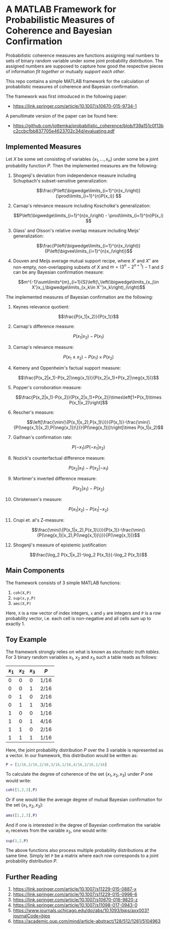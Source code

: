 # A MATLAB Framework for Probabilistic Measures of Coherence and Bayesian Confirmation

Probabilistic coherence measures are functions assigning real numbers to sets of binary random variable under some joint probability distribution. The assigned numbers are supposed to capture how good the respective pieces of information *fit together* or mutually *support each other*.

This repo contains a simple MATLAB framework for the calculation of probabilistic measures of coherence and Bayesian confirmation. 

The framework was first introduced in the following paper:

- https://link.springer.com/article/10.1007/s10670-015-9734-1

A penultimate version of the paper can be found here:

- https://github.com/jottemka/probabilistic_coherence/blob/f39a151c0f13bc2ccbcfbb837705e4623702c34d/evaluating.pdf

## Implemented Measures

Let $X$ be some set consisting of variables $\{x_1, \ldots, x_n\}$ under some be a joint probability function $P$. Then the implemented measures are the following:

1. Shogenji's deviation from independence measure including Schupbach's subset-sensitive generalization:

    $$\frac{P\left(\bigwedge\limits_{i=1}^{n}x_i\right)}{\prod\limits_{i=1}^{n}P(x_i)} $$

1. Carnap's relevance measure including Koscholke's generalization:

    $$P\left(\bigwedge\limits_{i=1}^{n}x_i\right) - \prod\limits_{i=1}^{n}P(x_i) $$

1. Glass' and Olsson's relative overlap measure including Meijs' generalization:

    $$\frac{P\left(\bigwedge\limits_{i=1}^{n}x_i\right)}{P\left(\bigvee\limits_{i=1}^{n}x_i\right)}$$

1. Douven and Meijs average mutual support recipe, where $X'$ and $X''$ are non-empty, non-overlapping subsets of $X$ and $m=(3^{n}-2^{n+1})-1$ and $S$ can be any Bayesian confirmation measure:

    $$m^{-1}\sum\limits^{m}_{i=1}{S}\left(\,\left(\bigwedge\limits_{x_j\in X'}x_j,\bigwedge\limits_{x_k\in X''}x_k\right)_i\right)$$

The implemented measures of Bayesian confirmation are the following:

1. Keynes relevance quotient: 

    $$\frac{P(x_1|x_2)}{P(x_1)}$$

1. Carnap's difference measure: 

    $$P(x_1|x_2)-P(x_1)$$

1. Carnap's relevance measure: 

    $$P(x_1\land x_2)-P(x_1)\times P(x_2)$$

1. Kemeny and Oppenheim's factual support measure: 

    $$\frac{P(x_2|x_1)-P(x_2|\neg{x_1})}{P(x_2|x_1)+P(x_2|\neg{x_1})}$$

1. Popper's corroboration measure: 

    $$\frac{P(x_2|x_1)-P(x_2)}{P(x_2|x_1)+P(x_2)}\times\left[1+P(x_1)\times P(x_1|x_2)\right]$$

1. Rescher's measure: 

   $$\left[\frac{\min{\{P(x_1|x_2),P(x_1)\}}}{P(x_1)}-\frac{\min{\{P(\neg{x_1}|x_2),P(\neg{x_1})\}}}{P(\neg{x_1})}\right]\times P(x_1|x_2)$$

1. Gaifman's confirmation rate: 

    $$P(\neg{x_1})/P(\neg{x_1}|x_2)$$

1. Nozick's counterfactual difference measure: 

    $$P(x_2|x_1)-P(x_2|\neg{x_1})$$
 
1. Mortimer's inverted difference measure: 

    $$P(x_2|x_1)-P(x_2)$$

1. Christensen's measure: 

    $$P(x_1|x_2)-P(x_1|\neg{x_2})$$

1. Crupi et. al's Z-measure:

    $$\frac{\min{\{P(x_1|x_2),P(x_1)\}}}{P(x_1)}-\frac{\min{\{P(\neg{x_1}|x_2),P(\neg{x_1})\}}}{P(\neg{x_1})}$$

1. Shogenji's measure of epistemic justification:

    $$\frac{\log_2 P(x_1|x_2)-\log_2 P(x_1)}{-\log_2 P(x_1)}$$

## Main Components

The framework consists of 3 simple MATLAB functions:

1. `coh(X,P)`
2. `sup(x,y,P)`
3. `ams(X,P)`

Here, `X` is a row vector of index integers, `x` and `y` are integers and `P` is a row probability vector, i.e. each cell is non-negative and all cells sum up to exactly 1.

## Toy Example

The framework strongly relies on what is known as *stochastic truth tables*. For 3 binary random variables $x_1$, $x_2$ and $x_3$ such a table reads as follows:

<center>

| $x_1$    | $x_2$ | $x_3$    | $P$          |
|----------|-------|----------|--------------|
| 0        | 0     | 0        | $1/16$        |
| 0        | 0     | 1        | $2/16$        |
| 0        | 1     | 0        | $2/16$        |
| 0        | 1     | 1        | $3/16$        |
| 1        | 0     | 0        | $1/16$        |
| 1        | 0     | 1        | $4/16$        |
| 1        | 1     | 0        | $2/16$        |
| 1        | 1     | 1        | $1/16$        |

</center>

Here, the joint probability distribution $P$ over the 3 variable is represented as a vector. In our framework, this distribution would be written as:

```MATLAB
P = [1/16,2/16,2/16,3/16,1/16,4/16,2/16,1/16]
```

To calculate the degree of coherence of the set $\{x_1,x_2,x_3\}$ under $P$ one would write:

```MATLAB
coh([1,2,3],P)
```

Or if one would like the average degree of mutual Bayesian confirmation for the set $\{x_1,x_2,x_3\}$:

```MATLAB
ams([1,2,3],P)
```

And if one is interested in the degree of Bayesian confirmation the variable $x_1$ receives from the variable $x_2$, one would write:

```MATLAB
sup(1,2,P)
```

The above functions also process multiple probability distributions at the same time. Simply let `P` be a matrix where each row corresponds to a joint probability distribution $P$.

## Further Reading

1. https://link.springer.com/article/10.1007/s11229-015-0887-x
1. https://link.springer.com/article/10.1007/s11229-015-0996-6
1. https://link.springer.com/article/10.1007/s10670-016-9820-z
1. https://link.springer.com/article/10.1007/s11098-017-0943-0
1. https://www.journals.uchicago.edu/doi/abs/10.1093/bjps/axx003?journalCode=bjps
1. https://academic.oup.com/mind/article-abstract/128/512/1261/5104963